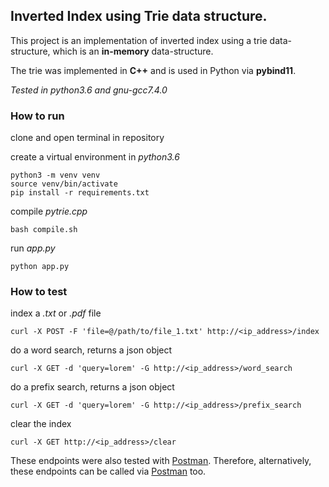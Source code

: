 ## Inverted Index using Trie data structure.

This project is an implementation of inverted index using a trie data-structure, which is an **in-memory** data-structure.

The trie was implemented in **C++** and is used in Python via **pybind11**.

*Tested in python3.6 and gnu-gcc7.4.0*

### How to run

clone and open terminal in repository

create a virtual environment in *python3.6*

    python3 -m venv venv
    source venv/bin/activate
    pip install -r requirements.txt

compile *pytrie.cpp*

    bash compile.sh

run *app.py*

    python app.py

### How to test

index a *.txt* or *.pdf* file

    curl -X POST -F 'file=@/path/to/file_1.txt' http://<ip_address>/index

do a word search, returns a json object

    curl -X GET -d 'query=lorem' -G http://<ip_address>/word_search


do a prefix search, returns a json object

    curl -X GET -d 'query=lorem' -G http://<ip_address>/prefix_search

clear the index

    curl -X GET http://<ip_address>/clear

These endpoints were also tested with [Postman](https://www.getpostman.com/). Therefore, alternatively, these endpoints can be called via [Postman](https://www.getpostman.com/) too.
